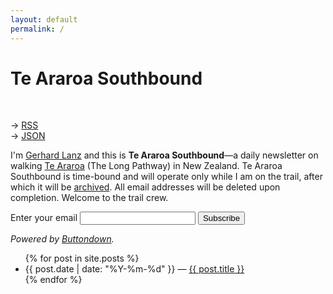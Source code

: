 ```yaml
---
layout: default
permalink: /
---
```


# Te Araroa Southbound
<br>

→ [RSS](https://buttondown.email/gerhard/rss)<br>
→ [JSON](https://feed2json.org/convert?url=https%3A%2F%2Fbuttondown.email%2Fgerhard%2Frss)<br>

I'm [Gerhard Lanz](https://gerhardla.nz) and this is **Te Araroa Southbound**—a daily newsletter on walking [Te Araroa](https://www.teararoa.org.nz) (The Long Pathway) in New Zealand. Te Araroa Southbound is time-bound and will operate only while I am on the trail, after which it will be [archived](https://buttondown.email/gerhard/archive). All email addresses will be deleted upon completion. Welcome to the trail crew.
<br>

<form
  action="https://buttondown.email/api/emails/embed-subscribe/gerhard"
  method="post"
  target="popupwindow"
  onsubmit="window.open('https://buttondown.email/garhard', 'popupwindow')"
  class="embeddable-buttondown-form">
  <label for="bd-email">Enter your email</label>
  <input type="email" name="email" id="bd-email" />
  <input type="hidden" value="1" name="embed" />
  <input type="submit" value="Subscribe" />
  <p>
  <i>Powered by <a href="https://buttondown.email" target="_blank">Buttondown</a>.</i>
  </p>
</form>

<ul>
  {% for post in site.posts %}
    <li>
        <span>{{ post.date | date: "%Y-%m-%d" }}</span> — <a href="{{ post.url }}">{{ post.title }}</a>
    </li>
  {% endfor %}
</ul>
